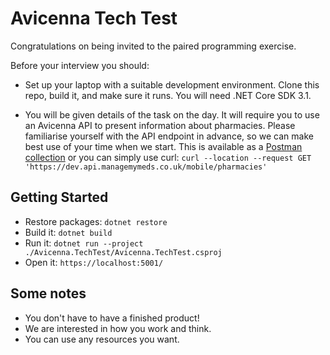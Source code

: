 # Avicenna Tech Test

Congratulations on being invited to the paired programming exercise.

Before your interview you should:

- Set up your laptop with a suitable development environment.
Clone this repo, build it, and make sure it runs. You will need .NET Core SDK 3.1.

- You will be given details of the task on the day. It will require you to use an Avicenna API to present information about pharmacies. Please familiarise yourself with the API endpoint in advance, so we can make best use of your time when we start. This is available as a [Postman collection](https://www.getpostman.com/collections/b32ea6892ef0dc8cbfac) or you can simply use curl:
`` curl --location --request GET 'https://dev.api.managemymeds.co.uk/mobile/pharmacies' ``

## Getting Started

- Restore packages: `dotnet restore`
- Build it: `dotnet build`
- Run it: `dotnet run --project ./Avicenna.TechTest/Avicenna.TechTest.csproj`
- Open it: `https://localhost:5001/`

## Some notes

- You don't have to have a finished product! 
- We are interested in how you work and think.
- You can use any resources you want.